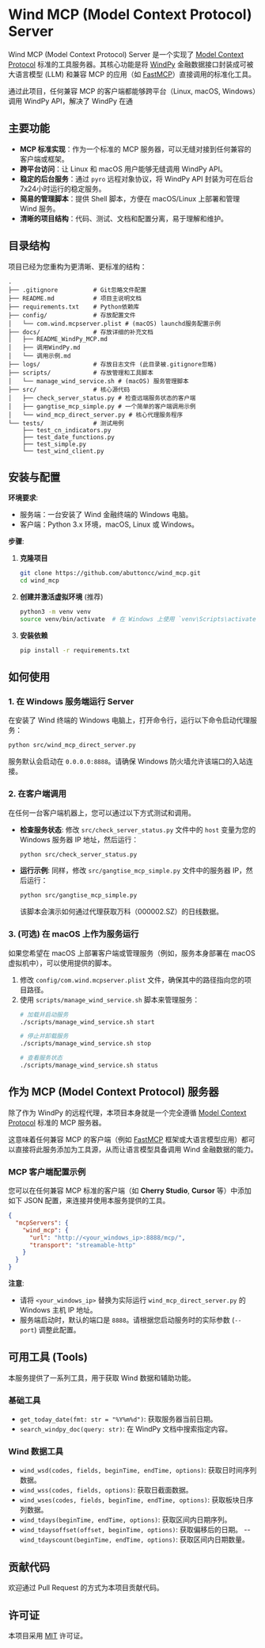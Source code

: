 # Wind MCP (Model Context Protocol) Server

Wind MCP (Model Context Protocol) Server 是一个实现了 [Model Context Protocol](https://modelcontextprotocol.io/introduction) 标准的工具服务器。其核心功能是将 [WindPy](https://www.wind.com.cn/newsite/html/data_wds.html) 金融数据接口封装成可被大语言模型 (LLM) 和兼容 MCP 的应用（如 [FastMCP](https://gofastmcp.com/getting-started/welcome)）直接调用的标准化工具。

通过此项目，任何兼容 MCP 的客户端都能够跨平台（Linux, macOS, Windows）调用 WindPy API，解决了 WindPy 在通

## 主要功能

- **MCP 标准实现**：作为一个标准的 MCP 服务器，可以无缝对接到任何兼容的客户端或框架。
- **跨平台访问**：让 Linux 和 macOS 用户能够无缝调用 WindPy API。
- **稳定的后台服务**：通过 `pyro` 远程对象协议，将 WindPy API 封装为可在后台7x24小时运行的稳定服务。
- **简易的管理脚本**：提供 Shell 脚本，方便在 macOS/Linux 上部署和管理 Wind 服务。
- **清晰的项目结构**：代码、测试、文档和配置分离，易于理解和维护。

## 目录结构

项目已经为您重构为更清晰、更标准的结构：

```
.
├── .gitignore          # Git忽略文件配置
├── README.md           # 项目主说明文档
├── requirements.txt    # Python依赖库
├── config/             # 存放配置文件
│   └── com.wind.mcpserver.plist # (macOS) launchd服务配置示例
├── docs/               # 存放详细的补充文档
│   ├── README_WindPy_MCP.md
│   ├── 调用WindPy.md
│   └── 调用示例.md
├── logs/               # 存放日志文件 (此目录被.gitignore忽略)
├── scripts/            # 存放管理和工具脚本
│   └── manage_wind_service.sh # (macOS) 服务管理脚本
├── src/                # 核心源代码
│   ├── check_server_status.py # 检查远端服务状态的客户端
│   ├── gangtise_mcp_simple.py # 一个简单的客户端调用示例
│   └── wind_mcp_direct_server.py # 核心代理服务程序
└── tests/              # 测试用例
    ├── test_cn_indicators.py
    ├── test_date_functions.py
    ├── test_simple.py
    └── test_wind_client.py
```

## 安装与配置

**环境要求**:
- 服务端：一台安装了 Wind 金融终端的 Windows 电脑。
- 客户端：Python 3.x 环境，macOS, Linux 或 Windows。

**步骤**:

1.  **克隆项目**
    ```bash
    git clone https://github.com/abuttoncc/wind_mcp.git
    cd wind_mcp
    ```

2.  **创建并激活虚拟环境** (推荐)
    ```bash
    python3 -m venv venv
    source venv/bin/activate  # 在 Windows 上使用 `venv\Scripts\activate`
    ```

3.  **安装依赖**
    ```bash
    pip install -r requirements.txt
    ```

## 如何使用

### 1. 在 Windows 服务端运行 Server

在安装了 Wind 终端的 Windows 电脑上，打开命令行，运行以下命令启动代理服务：

```bash
python src/wind_mcp_direct_server.py
```
服务默认会启动在 `0.0.0.0:8888`。请确保 Windows 防火墙允许该端口的入站连接。

### 2. 在客户端调用

在任何一台客户端机器上，您可以通过以下方式测试和调用。

- **检查服务状态**:
  修改 `src/check_server_status.py` 文件中的 `host` 变量为您的 Windows 服务器 IP 地址，然后运行：
  ```bash
  python src/check_server_status.py
  ```

- **运行示例**:
  同样，修改 `src/gangtise_mcp_simple.py` 文件中的服务器 IP，然后运行：
  ```bash
  python src/gangtise_mcp_simple.py
  ```
  该脚本会演示如何通过代理获取万科（000002.SZ）的日线数据。

### 3. (可选) 在 macOS 上作为服务运行

如果您希望在 macOS 上部署客户端或管理服务（例如，服务本身部署在 macOS 虚拟机中），可以使用提供的脚本。

1.  修改 `config/com.wind.mcpserver.plist` 文件，确保其中的路径指向您的项目路径。
2.  使用 `scripts/manage_wind_service.sh` 脚本来管理服务：
    ```bash
    # 加载并启动服务
    ./scripts/manage_wind_service.sh start

    # 停止并卸载服务
    ./scripts/manage_wind_service.sh stop

    # 查看服务状态
    ./scripts/manage_wind_service.sh status
    ```

## 作为 MCP (Model Context Protocol) 服务器

除了作为 WindPy 的远程代理，本项目本身就是一个完全遵循 [Model Context Protocol](https://modelcontextprotocol.io/introduction) 标准的 MCP 服务器。

这意味着任何兼容 MCP 的客户端（例如 [FastMCP](https://gofastmcp.com/getting-started/welcome) 框架或大语言模型应用）都可以直接将此服务添加为工具源，从而让语言模型具备调用 Wind 金融数据的能力。

### MCP 客户端配置示例

您可以在任何兼容 MCP 标准的客户端（如 **Cherry Studio**, **Cursor** 等）中添加如下 JSON 配置，来连接并使用本服务提供的工具。

```json
{
  "mcpServers": {
    "wind_mcp": {
      "url": "http://<your_windows_ip>:8888/mcp/",
      "transport": "streamable-http"
    }
  }
}
```
**注意**: 
- 请将 `<your_windows_ip>` 替换为实际运行 `wind_mcp_direct_server.py` 的 Windows 主机 IP 地址。
- 服务端启动时，默认的端口是 `8888`。请根据您启动服务时的实际参数 (`--port`) 调整此配置。

## 可用工具 (Tools)

本服务提供了一系列工具，用于获取 Wind 数据和辅助功能。

### 基础工具

-   `get_today_date(fmt: str = "%Y%m%d")`: 获取服务器当前日期。
-   `search_windpy_doc(query: str)`: 在 WindPy 文档中搜索指定内容。

### Wind 数据工具

-   `wind_wsd(codes, fields, beginTime, endTime, options)`: 获取日时间序列数据。
-   `wind_wss(codes, fields, options)`: 获取日截面数据。
-   `wind_wses(codes, fields, beginTime, endTime, options)`: 获取板块日序列数据。
-   `wind_tdays(beginTime, endTime, options)`: 获取区间内日期序列。
-   `wind_tdaysoffset(offset, beginTime, options)`: 获取偏移后的日期。
--   `wind_tdayscount(beginTime, endTime, options)`: 获取区间内日期数量。

## 贡献代码

欢迎通过 Pull Request 的方式为本项目贡献代码。

## 许可证

本项目采用 [MIT](LICENSE) 许可证。 